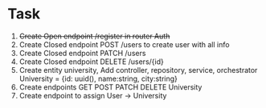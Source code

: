 # Task
1. ~~Create Open endpoint /register in router Auth~~
2. Create Closed endpoint POST /users to create user with all info
3. Create Closed endpoint PATCH /users 
4. Create Closed endpoint DELETE /users/{id}
5. Create entity university, Add controller, repository, service, orchestrator
University = {id: uuid(), name:string, city:string}
6. Create endpoints GET POST PATCH DELETE University
7. Create endpoint to assign User -> University

